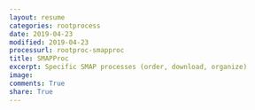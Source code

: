 ```yaml
---
layout: resume
categories: rootprocess
date: 2019-04-23
modified: 2019-04-23
processurl: rootproc-smapproc
title: SMAPProc
excerpt: Specific SMAP processes (order, download, organize)
image: 
comments: True
share: True
---
```

